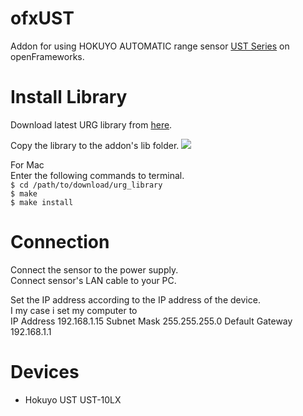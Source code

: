 # ofxUST
Addon for using HOKUYO AUTOMATIC range sensor [UST Series](http://www.hokuyo-aut.co.jp/search/single.php?serial=16) on openFrameworks.

# Install Library
Download latest URG library from [here](https://sourceforge.net/projects/urgnetwork/files/urg_library/).

Copy the library to the addon's lib folder.
![](https://user-images.githubusercontent.com/1054816/97043938-41724f00-1541-11eb-865e-ecbc206bf3c9.png)

For Mac  
Enter the following commands to terminal.  
`$ cd /path/to/download/urg_library`  
`$ make`  
`$ make install`  

# Connection
Connect the sensor to the power supply.  
Connect sensor's LAN cable to your PC.  

Set the IP address according to the IP address of the device.  
I my case i set my computer to  
IP Address 192.168.1.15
Subnet Mask 255.255.255.0
Default Gateway 192.168.1.1

# Devices
- Hokuyo UST UST-10LX

